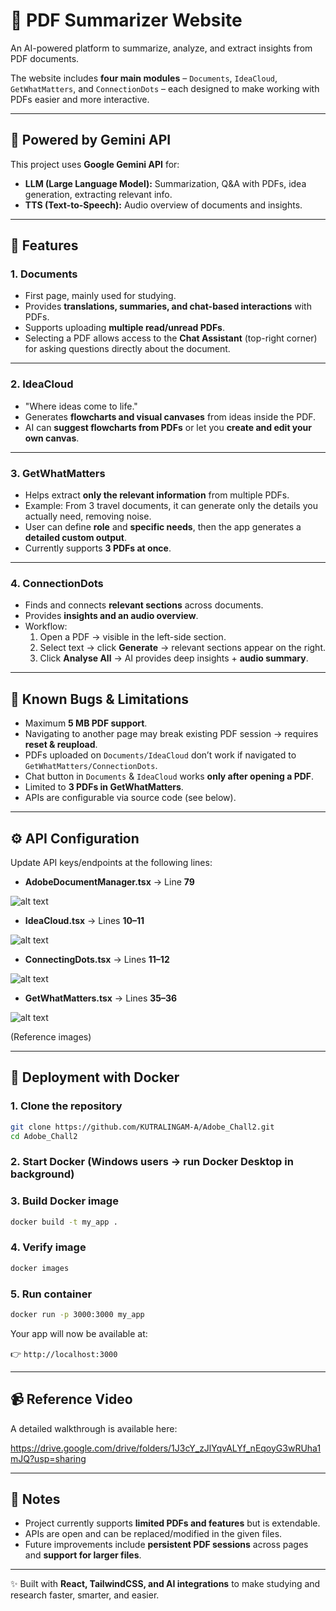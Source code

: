 # 📄 PDF Summarizer Website

An AI-powered platform to summarize, analyze, and extract insights from PDF documents.

The website includes **four main modules** – `Documents`, `IdeaCloud`, `GetWhatMatters`, and `ConnectionDots` – each designed to make working with PDFs easier and more interactive.

---

## 🤖 Powered by Gemini API

This project uses **Google Gemini API** for:

- **LLM (Large Language Model):** Summarization, Q&A with PDFs, idea generation, extracting relevant info.
- **TTS (Text-to-Speech):** Audio overview of documents and insights.

---

## 🚀 Features

### 1. **Documents**

- First page, mainly used for studying.
- Provides **translations, summaries, and chat-based interactions** with PDFs.
- Supports uploading **multiple read/unread PDFs**.
- Selecting a PDF allows access to the **Chat Assistant** (top-right corner) for asking questions directly about the document.

---

### 2. **IdeaCloud**

- "Where ideas come to life."
- Generates **flowcharts and visual canvases** from ideas inside the PDF.
- AI can **suggest flowcharts from PDFs** or let you **create and edit your own canvas**.

---

### 3. **GetWhatMatters**

- Helps extract **only the relevant information** from multiple PDFs.
- Example: From 3 travel documents, it can generate only the details you actually need, removing noise.
- User can define **role** and **specific needs**, then the app generates a **detailed custom output**.
- Currently supports **3 PDFs at once**.

---

### 4. **ConnectionDots**

- Finds and connects **relevant sections** across documents.
- Provides **insights and an audio overview**.
- Workflow:
    1. Open a PDF → visible in the left-side section.
    2. Select text → click **Generate** → relevant sections appear on the right.
    3. Click **Analyse All** → AI provides deep insights + **audio summary**.

---

## 🐞 Known Bugs & Limitations

- Maximum **5 MB PDF support**.
- Navigating to another page may break existing PDF session → requires **reset & reupload**.
- PDFs uploaded on `Documents/IdeaCloud` don’t work if navigated to `GetWhatMatters/ConnectionDots`.
- Chat button in `Documents` & `IdeaCloud` works **only after opening a PDF**.
- Limited to **3 PDFs in GetWhatMatters**.
- APIs are configurable via source code (see below).

---

## ⚙️ API Configuration

Update API keys/endpoints at the following lines:

- **AdobeDocumentManager.tsx** → Line **79**

![alt text](https://github.com/KUTRALINGAM-A]/Adobe_Chall2/blob/main/AdobeDocumentManager_img.jpg?raw=true)

- **IdeaCloud.tsx** → Lines **10–11**

![alt text](https://github.com/KUTRALINGAM-A]/Adobe_Chall2/blob/main/IdeaCloud_img.jpg?raw=true)

- **ConnectingDots.tsx** → Lines **11–12**

![alt text](https://github.com/KUTRALINGAM-A]/Adobe_Chall2/blob/main/ConnectingDots_img.jpg?raw=true)

- **GetWhatMatters.tsx** → Lines **35–36**

![alt text](https://github.com/KUTRALINGAM-A]/Adobe_Chall2/blob/main/GetWhatMatters_img.jpg?raw=true)

(Reference images)

---

## 🐳 Deployment with Docker

### 1. Clone the repository

```bash
git clone https://github.com/KUTRALINGAM-A/Adobe_Chall2.git
cd Adobe_Chall2
```

### 2. Start Docker (Windows users → run Docker Desktop in background)

### 3. Build Docker image

```bash
docker build -t my_app .
```

### 4. Verify image

```bash
docker images
```

### 5. Run container

```bash
docker run -p 3000:3000 my_app
```

Your app will now be available at:

👉 `http://localhost:3000`

---

## 📹 Reference Video

A detailed walkthrough is available here:

https://drive.google.com/drive/folders/1J3cY_zJlYqvALYf_nEqoyG3wRUha1mJQ?usp=sharing

---

## 📌 Notes

- Project currently supports **limited PDFs and features** but is extendable.
- APIs are open and can be replaced/modified in the given files.
- Future improvements include **persistent PDF sessions** across pages and **support for larger files**.

---

✨ Built with **React, TailwindCSS, and AI integrations** to make studying and research faster, smarter, and easier.
